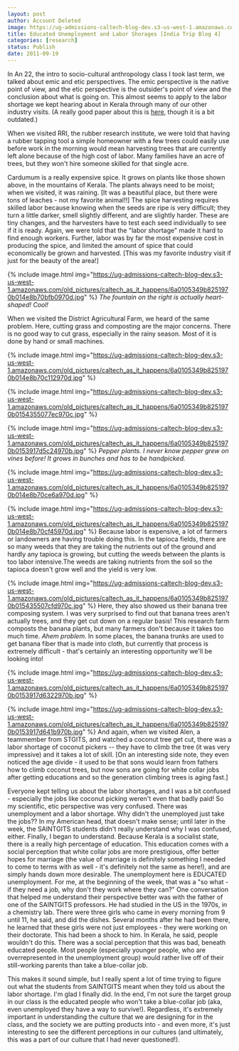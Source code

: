 ```yaml
---
layout: post
author: Account Deleted
image: https://ug-admissions-caltech-blog-dev.s3-us-west-1.amazonaws.com/old_pictures/caltech_as_it_happens/6a0105349b8251970b01539155f838970b.jpg
title: Educated Unemployment and Labor Shorages [India Trip Blog 4]
categories: [research]
status: Publish
date: 2011-09-19
---
```



In An 22, the intro to socio-cultural anthropology class I took last term, we talked about emic and etic perspectives. The emic perspective is the native point of view, and the etic perspective is the outsider's point of view and the conclusion about what is going on. This almost seems to apply to the labor shortage we kept hearing about in Kerala through many of our other industry visits. (A really good paper about this is <a href="https://dyuthi.cusat.ac.in/xmlui/bitstream/handle/purl/1607/Dyuthi-T0074.pdf?sequence=12" target="_self">here</a>, though it is a bit outdated.)

When we visited RRI, the rubber research institute, we were told that having a rubber tapping tool a simple homeowner with a few trees could easily use before work in the morning would mean harvesting trees that are currently left alone because of the high cost of labor. Many families have an acre of trees, but they won't hire someone skilled for that single acre.

Cardumum is a really expensive spice. It grows on plants like those shown above, in the mountains of Kerala. The plants always need to be moist; when we visited, it was raining. [It was a beautiful place, but there were tons of leaches - not my favorite animal!!] The spice harvesting requires skilled labor because knowing when the seeds are ripe is very difficult; they turn a little darker, smell slightly different, and are slightly harder. These are tiny changes, and the harvesters have to test each seed individually to see if it is ready. Again, we were told that the "labor shortage" made it hard to find enough workers. Further, labor was by far the most expensive cost in producing the spice, and limited the amount of spice that could economically be grown and harvested. [This was my favorite industry visit if just for the beauty of the area!]

{% include image.html img="https://ug-admissions-caltech-blog-dev.s3-us-west-1.amazonaws.com/old_pictures/caltech_as_it_happens/6a0105349b8251970b014e8b70bfb0970d.jpg" %}
*The fountain on the right is actually heart-shaped! Cool!*

When we visited the District Agricultural Farm, we heard of the same problem. Here, cutting grass and composting are the major concerns. There is no good way to cut grass, especially in the rainy season. Most of it is done by hand or small machines.


{% include image.html img="https://ug-admissions-caltech-blog-dev.s3-us-west-1.amazonaws.com/old_pictures/caltech_as_it_happens/6a0105349b8251970b014e8b70c112970d.jpg" %}


{% include image.html img="https://ug-admissions-caltech-blog-dev.s3-us-west-1.amazonaws.com/old_pictures/caltech_as_it_happens/6a0105349b8251970b0154355077ec970c.jpg" %}


{% include image.html img="https://ug-admissions-caltech-blog-dev.s3-us-west-1.amazonaws.com/old_pictures/caltech_as_it_happens/6a0105349b8251970b0153917d5c24970b.jpg" %}
*Pepper plants. I never know pepper grew on vines before! It grows in bunches and has to be handpicked.*

{% include image.html img="https://ug-admissions-caltech-blog-dev.s3-us-west-1.amazonaws.com/old_pictures/caltech_as_it_happens/6a0105349b8251970b014e8b70ce6a970d.jpg" %}


{% include image.html img="https://ug-admissions-caltech-blog-dev.s3-us-west-1.amazonaws.com/old_pictures/caltech_as_it_happens/6a0105349b8251970b014e8b70cf45970d.jpg" %}
Because labor is expensive, a lot of farmers or landowners are having trouble doing this. In the tapioca fields, there are so many weeds that they are taking the nutrients out of the ground and hardly any tapioca is growing, but cutting the weeds between the plants is too labor intensive.The weeds are taking nutrients from the soil so the tapioca doesn't grow well and the yield is very low.


{% include image.html img="https://ug-admissions-caltech-blog-dev.s3-us-west-1.amazonaws.com/old_pictures/caltech_as_it_happens/6a0105349b8251970b015435507cfd970c.jpg" %}
Here, they also showed us their banana tree composing system. I was very surprised to find out that banana trees aren't actually trees, and they get cut down on a regular basis! This research farm composts the banana plants, but many farmers don't because it takes too much time. *Ahem problem.* In some places, the banana trunks are used to get banana fiber that is made into cloth, but currently that process is extremely difficult - that's certainly an interesting opportunity we'll be looking into!

{% include image.html img="https://ug-admissions-caltech-blog-dev.s3-us-west-1.amazonaws.com/old_pictures/caltech_as_it_happens/6a0105349b8251970b0153917d6322970b.jpg" %}


{% include image.html img="https://ug-admissions-caltech-blog-dev.s3-us-west-1.amazonaws.com/old_pictures/caltech_as_it_happens/6a0105349b8251970b0153917d641b970b.jpg" %}
And again, when we visited Alen, a teammember from STGITS, and watched a coconut tree get cut, there was a labor shortage of coconut pickers -- they have to climb the tree (it was very impressive) and it takes a lot of skill. [On an interesting side note, they even noticed the age divide - it used to be that sons would learn from fathers how to climb coconut trees, but now sons are going for white collar jobs after getting educations and so the generation climbing trees is aging fast.]

Everyone kept telling us about the labor shortages, and I was a bit confused - especially the jobs like coconut picking weren't even that badly paid! So my scientific, etic perspective was very confused. There was unemployment and a labor shortage. Why didn't the unemployed just take the jobs?? In my American head, that doesn't make sense; until later in the week, the SAINTGITS students didn't really understand why I was confused, either. Finally, I began to understand. Because Kerala is a socialist state, there is a really high percentage of education. This education comes with a social perception that white collar jobs are more prestigious, offer better hopes for marriage (the value of marriage is definitely something I needed to come to terms with as well - it's definitely not the same as here!), and are simply hands down more desirable. The unemployment here is EDUCATED unemployment. For me, at the beginning of the week, that was a "so what - if they need a job, why don't they work where they can?" One conversation that helped me understand their perspective better was with the father of one of the SAINTGITS professors. He had studied in the US in the 1970s, in a chemistry lab. There were three girls who came in every morning from 9 until 11, he said, and did the dishes. Several months after he had been there, he learned that these girls were not just employees - they were working on their doctorate. This had been a shock to him. In Kerala, he said, people wouldn't do this. There was a social perception that this was bad, beneath educated people. Most people (especially younger people, who are overrepresented in the unemployment group) would rather live off of their still-working parents than take a blue-collar job.

This makes it sound simple, but I really spent a lot of time trying to figure out what the students from SAINTGITS meant when they told us about the labor shortage. I'm glad I finally did. In the end, I'm not sure the target group in our class is the educated people who won't take a blue-collar job (aka, even unemployed they have a way to survive!). Regardless, it's extremely important in understanding the culture that we are designing for in the class, and the society we are putting products into - and even more, it's just interesting to see the different perceptions in our cultures (and ultimately, this was a part of our culture that I had never questioned!).

